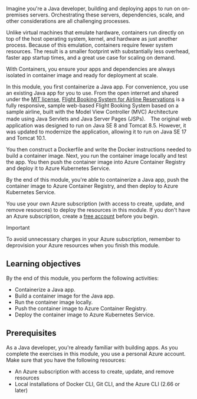 Imagine you're a Java developer, building and deploying apps to run on on-premises servers. Orchestrating these servers, dependencies, scale, and other considerations are all challenging processes.

Unlike virtual machines that emulate hardware, containers run directly on top of the host operating system, kernel, and hardware as just another process. Because of this emulation, containers require fewer system resources. The result is a smaller footprint with substantially less overhead, faster app startup times, and a great use case for scaling on demand.

With Containers, you ensure your apps and dependencies are always isolated in container image and ready for deployment at scale.

In this module, you first containerize a Java app. For convenience, you use an existing Java app for you to use. From the open internet and shared under the [MIT license](https://github.com/git/git-scm.com/blob/main/MIT-LICENSE.txt), [Flight Booking System for Airline Reservations](https://github.com/Azure-Samples/containerize-and-deploy-Java-app-to-Azure) is a fully responsive, sample web-based Flight Booking System based on a sample airline, built with the Model View Controller (MVC) Architecture made using Java Servlets and Java Server Pages (JSPs).　The original web application was designed to run on Java SE 8 and Tomcat 8.5. However, it was updated to modernize the application, allowing it to run on Java SE 17 and Tomcat 10.1.

You then construct a Dockerfile and write the Docker instructions needed to build a container image. Next, you run the container image locally and test the app. You then push the container image into Azure Container Registry and deploy it to Azure Kubernetes Service.

By the end of this module, you're able to containerize a Java app, push the container image to Azure Container Registry, and then deploy to Azure Kubernetes Service.

You use your own Azure subscription (with access to create, update, and remove resources) to deploy the resources in this module. If you don't have an Azure subscription, create a [free account](https://azure.microsoft.com/free/java/?azure-portal=true&WT.mc_id=java-10785-chtrembl) before you begin.

> [!IMPORTANT]
> To avoid unnecessary charges in your Azure subscription, remember to deprovision your Azure resources when you finish this module.

## Learning objectives

By the end of this module, you perform the following activities:

- Containerize a Java app.
- Build a container image for the Java app.
- Run the container image locally.
- Push the container image to Azure Container Registry.
- Deploy the container image to Azure Kubernetes Service.

## Prerequisites

As a Java developer, you're already familiar with building apps. As you complete the exercises in this module, you use a personal Azure account. Make sure that you have the following resources:
  
- An Azure subscription with access to create, update, and remove resources
- Local installations of Docker CLI, Git CLI, and the Azure CLI (2.66 or later)

